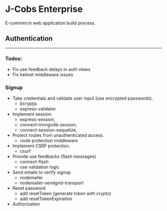 # J-Cobs Enterprise

E-commerce web application build process.

## Authentication

---

### Todos:

- Fix use feedback delays in auth views
- Fix helmet middleware issues

### Signup

- Take credentials and validate user input (use encrypted passwords).
  - bcryptjs
  - express-validator
- Implement session.
  - express-session,
  - connect-mongodb-session,
  - connect-session-sequelize,
- Protect routes from unauthenticated access.
  - route protection middleware
- Implement CSRF protection.
  - csurf
- Provide use feedbacks (flash messages)
  - connect-flash
  - use validation logic
- Send emails to verify signup
  - nodemailer
  - nodemailer-sendgrid-transport
- Reset password
  - add resetToken (generate token with crypto)
  - add resetTokenExpiration
- Authorization
